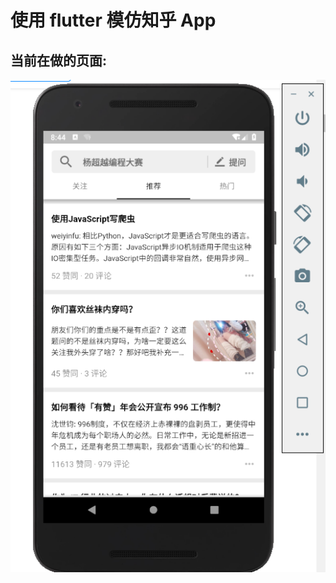 # 使用 flutter 模仿**知乎** App

## 当前在做的页面:

![进度](https://github.com/tjx666/zhihu-faker/blob/master/screenshots/progress.png?raw=true)